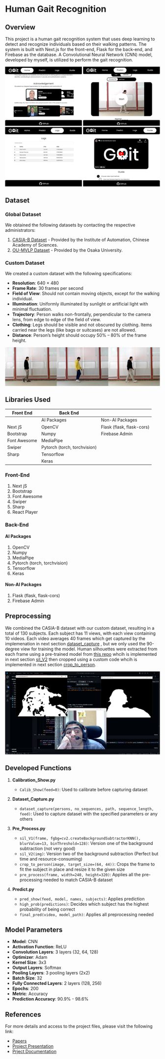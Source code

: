 # Human Gait Recognition

## Overview
This project is a human gait recognition system that uses deep learning to detect and recognize individuals based on their walking patterns. The system is built with Next.js for the front-end, Flask for the back-end, and Firebase as the database. A Convolutional Neural Network (CNN) model, developed by myself, is utilized to perform the gait recognition.

![website Screenshots](https://github.com/LanceAziz/Human-Gait-Identification/blob/main/Images/Image%201.png)


## Dataset

### Global Dataset
We obtained the following datasets by contacting the respective administrators:
1. [CASIA-B Dataset](http://www.cbsr.ia.ac.cn/english/Gait%20Databases.asp) - Provided by the Institute of Automation, Chinese Academy of Sciences.
2. [OU-MVLP Dataset](http://www.am.sanken.osaka-u.ac.jp/BiometricDB/GaitMVLP.html) - Provided by the Osaka University.

### Custom Dataset
We created a custom dataset with the following specifications:
- **Resolution**: 640 × 480
- **Frame Rate**: 30 frames per second
- **Field of View**: Should not contain moving objects, except for the walking individual.
- **Illumination**: Uniformly illuminated by sunlight or artificial light with minimal fluctuation.
- **Trajectory**: Person walks non-frontally, perpendicular to the camera lens, from edge to edge of the field of view.
- **Clothing**: Legs should be visible and not obscured by clothing. Items carried near the legs (like bags or suitcases) are not allowed.
- **Distance**: Person’s height should occupy 50% – 80% of the frame height.

![Custom Dataset Shooting Screenshots](https://github.com/LanceAziz/Human-Gait-Identification/blob/main/Images/Image%202.png)

## Libraries Used

| Front End     | Back End                  |                  |
| ------------- | ------------------------- | ---------------- |
|               | AI Packages               | Non-AI Packages  |
| Next jS       | OpenCV                    | Flask (flask, flask-cors) |
| Bootstrap     | Numpy                     | Firebase Admin   |
| Font Awesome  | MediaPipe                 |                  |
| Swiper        | Pytorch (torch, torchvision) |                |
| Sharp         | Tensorflow                |                  |
|               | Keras                     |                  |

### Front-End
1. Next jS
2. Bootstrap
3. Font Awesome
4. Swiper
5. Sharp
6. React Player

### Back-End

#### AI Packages
1. OpenCV
2. Numpy
3. MediaPipe
4. Pytorch (torch, torchvision)
5. Tensorflow
6. Keras

#### Non-AI Packages
1. Flask (flask, flask-cors)
2. Firebase Admin

## Preprocessing
We combined the CASIA-B dataset with our custom dataset, resulting in a total of 130 subjects. Each subject has 11 views, with each view containing 10 videos. Each video averages 40 frames which get captured by the implemenation in next section [dataset_capture](https://github.com/LanceAziz/Human-Gait-Identification/tree/main?tab=readme-ov-file#developed-functions) , but we only used the 90-degree view for training the model. Human silhouettes were extracted from each frame using a pre-trained model from [this repo](https://github.com/jordankzf/human-silhouette-extractor) whcih is implemented in next section [sil_V2](https://github.com/LanceAziz/Human-Gait-Identification/tree/main?tab=readme-ov-file#developed-functions) then cropped using a custom code whcih is implemented in next section [crop_to_person](https://github.com/LanceAziz/Human-Gait-Identification/tree/main?tab=readme-ov-file#developed-functions).

![Preprocessing Stage Screenshots](https://github.com/LanceAziz/Human-Gait-Identification/blob/main/Images/Image%203.png)

## Developed Functions

1. **Calibration_Show.py**
   - `Calib_Show(feed=0)`: Used to calibrate before capturing dataset

2. **Dataset_Capture.py**
   - `dataset_capture(persons, no_sequences, path, sequence_length, feed)`: Used to capture dataset with the specified parameters or any others

3. **Pre_Process.py**
   - `sil_V1(frame, fgbg=cv2.createBackgroundSubtractorKNN(), blurValue=13, binThreshold=128)`: Version one of the background subtraction (not very good)
   - `sil_V2(img)`: Version two of the background subtraction (Perfect but time and resource-consuming)
   - `crop_to_person(image, target_size=(64, 44))`: Crops the frame to fit the subject in place and resize it to the given size
   - `pre_process(frame, width=240, height=320)`: Applies all the pre-processing needed to match CASIA-B dataset

4. **Predict.py**
   - `pred_show(feed, model, names, subjects)`: Applies prediction
   - `high_prob(predictions)`: Decides which subject has the highest probability of being correct
   - `final_pred(video, model_path)`: Applies all preprocessing needed

## Model Parameters
- **Model**: CNN
- **Activation Function**: ReLU
- **Convolution Layers**: 3 layers (32, 64, 128)
- **Optimizer**: Adam
- **Kernel Size**: 3x3
- **Output Layers**: Softmax
- **Pooling Layers**: 3 pooling layers (2x2)
- **Batch Size**: 32
- **Fully Connected Layers**: 2 layers (128, 256)
- **Epochs**: 200
- **Metric**: Accuracy
- **Prediction Accuracy**: 90.9% - 98.6%

## References
For more details and access to the project files, please visit the following link:
- [Papers](https://drive.google.com/drive/folders/1gg3QxzGaEgoNfJHqdIfawpqWiyNAnPIG?usp=sharing)
- [Project Presentation](https://docs.google.com/presentation/d/1OnKiwiAxGaU0qXdyUYWUnzbNxZa1q-avD-DjpoMIrT8/edit?usp=sharing)
- [Prject Documentation](https://docs.google.com/document/d/1_24qzsbDrQGXjzNLKJijXmUYFotNcfmQXKVJIIzbKDE/edit?usp=drive_link)
